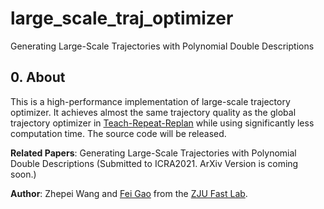 # large_scale_traj_optimizer
Generating Large-Scale Trajectories with Polynomial Double Descriptions

## 0. About
This is a high-performance implementation of large-scale trajectory optimizer. It achieves almost the same trajectory quality as the global trajectory optimizer in [Teach-Repeat-Replan](https://github.com/HKUST-Aerial-Robotics/Teach-Repeat-Replan) while using significantly less computation time. The source code will be released.

__Related Papers__: Generating Large-Scale Trajectories with Polynomial Double Descriptions (Submitted to ICRA2021. ArXiv Version is coming soon.)

__Author__: Zhepei Wang and [Fei Gao](https://ustfei.com/) from the [ZJU Fast Lab](http://www.kivact.com/).
